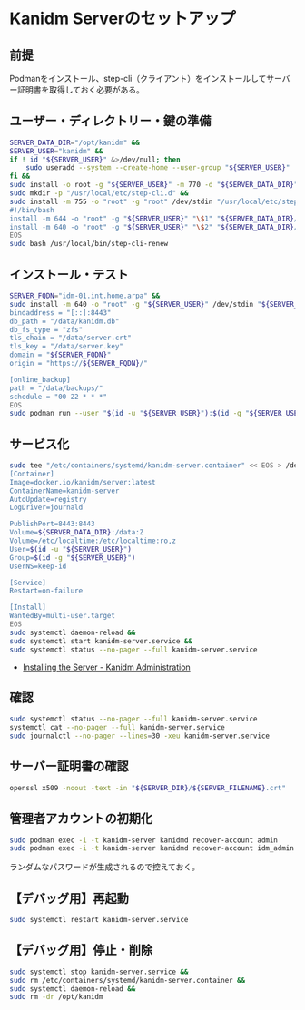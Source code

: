 # Kanidm Serverのセットアップ
## 前提
Podmanをインストール、step-cli（クライアント）をインストールしてサーバー証明書を取得しておく必要がある。

## ユーザー・ディレクトリー・鍵の準備
```sh
SERVER_DATA_DIR="/opt/kanidm" &&
SERVER_USER="kanidm" &&
if ! id "${SERVER_USER}" &>/dev/null; then
    sudo useradd --system --create-home --user-group "${SERVER_USER}"
fi &&
sudo install -o root -g "${SERVER_USER}" -m 770 -d "${SERVER_DATA_DIR}" &&
sudo mkdir -p "/usr/local/etc/step-cli.d" &&
sudo install -m 755 -o "root" -g "root" /dev/stdin "/usr/local/etc/step-cli.d/kanidm" << EOS > /dev/null
#!/bin/bash
install -m 644 -o "root" -g "${SERVER_USER}" "\$1" "${SERVER_DATA_DIR}/server.crt"
install -m 640 -o "root" -g "${SERVER_USER}" "\$2" "${SERVER_DATA_DIR}/server.key"
EOS
sudo bash /usr/local/bin/step-cli-renew
```

## インストール・テスト
```sh
SERVER_FQDN="idm-01.int.home.arpa" &&
sudo install -m 640 -o "root" -g "${SERVER_USER}" /dev/stdin "${SERVER_DATA_DIR}/server.toml" << EOS > /dev/null &&
bindaddress = "[::]:8443"
db_path = "/data/kanidm.db"
db_fs_type = "zfs"
tls_chain = "/data/server.crt"
tls_key = "/data/server.key"
domain = "${SERVER_FQDN}"
origin = "https://${SERVER_FQDN}/"

[online_backup]
path = "/data/backups/"
schedule = "00 22 * * *"
EOS
sudo podman run --user "$(id -u "${SERVER_USER}"):$(id -g "${SERVER_USER}")" --userns=keep-id --rm -it -v "${SERVER_DATA_DIR}:/data" docker.io/kanidm/server:latest /sbin/kanidmd configtest
```

## サービス化
```sh
sudo tee "/etc/containers/systemd/kanidm-server.container" << EOS > /dev/null &&
[Container]
Image=docker.io/kanidm/server:latest
ContainerName=kanidm-server
AutoUpdate=registry
LogDriver=journald

PublishPort=8443:8443
Volume=${SERVER_DATA_DIR}:/data:Z
Volume=/etc/localtime:/etc/localtime:ro,z
User=$(id -u "${SERVER_USER}")
Group=$(id -g "${SERVER_USER}")
UserNS=keep-id

[Service]
Restart=on-failure

[Install]
WantedBy=multi-user.target
EOS
sudo systemctl daemon-reload &&
sudo systemctl start kanidm-server.service &&
sudo systemctl status --no-pager --full kanidm-server.service
```
- [Installing the Server - Kanidm Administration](https://kanidm.github.io/kanidm/stable/installing_the_server.html)


## 確認
```sh
sudo systemctl status --no-pager --full kanidm-server.service
systemctl cat --no-pager --full kanidm-server.service
sudo journalctl --no-pager --lines=30 -xeu kanidm-server.service
```

## サーバー証明書の確認
```sh
openssl x509 -noout -text -in "${SERVER_DIR}/${SERVER_FILENAME}.crt"
```

## 管理者アカウントの初期化
```sh
sudo podman exec -i -t kanidm-server kanidmd recover-account admin
sudo podman exec -i -t kanidm-server kanidmd recover-account idm_admin
```
ランダムなパスワードが生成されるので控えておく。

## 【デバッグ用】再起動
```sh
sudo systemctl restart kanidm-server.service
```

## 【デバッグ用】停止・削除
```sh
sudo systemctl stop kanidm-server.service &&
sudo rm /etc/containers/systemd/kanidm-server.container &&
sudo systemctl daemon-reload &&
sudo rm -dr /opt/kanidm
```
